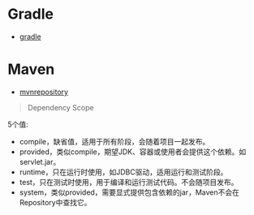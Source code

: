
# Gradle

- [gradle](https://gradle.org/)


# Maven

- [mvnrepository](https://mvnrepository.com)

> Dependency Scope 

<scope>5个值:    
- compile，缺省值，适用于所有阶段，会随着项目一起发布。 
- provided，类似compile，期望JDK、容器或使用者会提供这个依赖。如servlet.jar。 
- runtime，只在运行时使用，如JDBC驱动，适用运行和测试阶段。 
- test，只在测试时使用，用于编译和运行测试代码。不会随项目发布。 
- system，类似provided，需要显式提供包含依赖的jar，Maven不会在Repository中查找它。 
